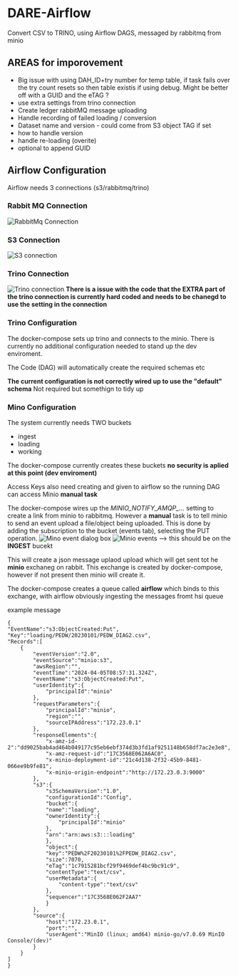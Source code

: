 # DARE-Airflow

Convert CSV to TRINO, using Airflow DAGS, messaged by rabbitmq from minio

## AREAS for imporovement
- Big issue with using DAH_ID+try number for temp table, if task fails over the try count resets so then table existis if using debug.  Might be better off with a GUID and the eTAG ?
- use extra settings from trino connection
- Create ledger rabbitMQ message uploading
- Handle recording of failed loading / conversion
- Dataset name and version - could come from S3 object TAG if set
- how to handle version
- handle re-loading (overite)
- optional to append GUID

## Airflow Configuration
Airflow needs 3 connections (s3/rabbitmq/trino)

### Rabbit MQ Connection
![RabbitMq Connection](./images/rabbitmq-conn.PNG)

### S3 Connection
![S3 connection](./images/s3-conn.PNG)

### Trino Connection
![Trino connection](./images/trino-conn.PNG)
**There is a issue with the code that the EXTRA part of the trino connection is currently hard coded and needs to be chanegd to use the setting in the connection**

### Trino Configuration
The docker-compose sets up trino and connects to the minio.  There is currently no additional configuration needed to stand up the dev enviroment.

The Code (DAG) will automatically create the required schemas etc

**The current configuration is not correctly wired up to use the "default" schema** Not required but somethign to tidy up



### Mino Configuration

The system currently needs TWO buckets
- ingest
- loading
- working

The docker-compose currently creates these buckets **no security is aplied at this point (dev enviroment)**

Access Keys also need creating and given to airflow so the running DAG can access Minio **manual task**

The docker-compose wires up the *MINIO_NOTIFY_AMQP_...* setting to create a link from minio to rabbitmq.  However a **manual** task is to tell minio to send an event upload a file/object being uploaded.  This is done by adding the subscription to the bucket (events tab), selecting the PUT operation.
![Mino event dialog box](./images/minio-event2.PNG)
![Minio events](./images/rminio-events.PNG) --> this should be on the **INGEST** bucekt

This will create a json message uplaod upload which will get sent tot he **minio** exchaneg on rabbit.  This exchange is created by docker-compose, however if not present then minio will create it.

The docker-compose creates a queue called **airflow** which binds to this exchange, with airflow obviously ingesting the messages fromt hsi queue

example message

    {
    "EventName":"s3:ObjectCreated:Put",
    "Key":"loading/PEDW/20230101/PEDW_DIAG2.csv",
    "Records":[
        {
            "eventVersion":"2.0",
            "eventSource":"minio:s3",
            "awsRegion":"",
            "eventTime":"2024-04-05T08:57:31.324Z",
            "eventName":"s3:ObjectCreated:Put",
            "userIdentity":{
                "principalId":"minio"
            },
            "requestParameters":{
                "principalId":"minio",
                "region":"",
                "sourceIPAddress":"172.23.0.1"
            },
            "responseElements":{
                "x-amz-id-2":"dd9025bab4ad464b049177c95eb6ebf374d3b3fd1af9251148b658df7ac2e3e8",
                "x-amz-request-id":"17C3568E062A6AC0",
                "x-minio-deployment-id":"21c4d138-2f32-45b9-8481-066ee9b9fe81",
                "x-minio-origin-endpoint":"http://172.23.0.3:9000"
            },
            "s3":{
                "s3SchemaVersion":"1.0",
                "configurationId":"Config",
                "bucket":{
                "name":"loading",
                "ownerIdentity":{
                    "principalId":"minio"
                },
                "arn":"arn:aws:s3:::loading"
                },
                "object":{
                "key":"PEDW%2F20230101%2FPEDW_DIAG2.csv",
                "size":7070,
                "eTag":"1c7915281bcf29f9469def4bc9bc91c9",
                "contentType":"text/csv",
                "userMetadata":{
                    "content-type":"text/csv"
                },
                "sequencer":"17C3568E062F2AA7"
                }
            },
            "source":{
                "host":"172.23.0.1",
                "port":"",
                "userAgent":"MinIO (linux; amd64) minio-go/v7.0.69 MinIO Console/(dev)"
            }
        }
    ]
    }